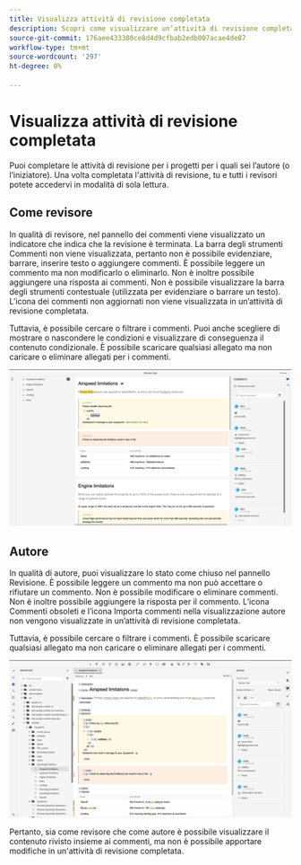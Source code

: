```yaml
---
title: Visualizza attività di revisione completata
description: Scopri come visualizzare un’attività di revisione completata
source-git-commit: 176aee433300ce8d4d9cfbab2edb007acae4de87
workflow-type: tm+mt
source-wordcount: '297'
ht-degree: 0%

---
```



# Visualizza attività di revisione completata

Puoi completare le attività di revisione per i progetti per i quali sei l’autore (o l’iniziatore). Una volta completata l&#39;attività di revisione, tu e tutti i revisori potete accedervi in modalità di sola lettura.

## Come revisore

In qualità di revisore, nel pannello dei commenti viene visualizzato un indicatore che indica che la revisione è terminata. La barra degli strumenti Commenti non viene visualizzata, pertanto non è possibile evidenziare, barrare, inserire testo o aggiungere commenti. È possibile leggere un commento ma non modificarlo o eliminarlo. Non è inoltre possibile aggiungere una risposta ai commenti. Non è possibile visualizzare la barra degli strumenti contestuale (utilizzata per evidenziare o barrare un testo). L’icona dei commenti non aggiornati non viene visualizzata in un’attività di revisione completata.

Tuttavia, è possibile cercare o filtrare i commenti. Puoi anche scegliere di mostrare o nascondere le condizioni e visualizzare di conseguenza il contenuto condizionale. È possibile scaricare qualsiasi allegato ma non caricare o eliminare allegati per i commenti.

<img src="images/complete-task-reviewer.png" alt="revisore attività revisione completata" width="800">



## Autore

In qualità di autore, puoi visualizzare lo stato come chiuso nel pannello Revisione. È possibile leggere un commento ma non può accettare o rifiutare un commento. Non è possibile modificare o eliminare commenti. Non è inoltre possibile aggiungere la risposta per il commento. L’icona Commenti obsoleti e l’icona Importa commenti nella visualizzazione autore non vengono visualizzate in un’attività di revisione completata.

Tuttavia, è possibile cercare o filtrare i commenti. È possibile scaricare qualsiasi allegato ma non caricare o eliminare allegati per i commenti.

<img src="images/completed-task-author.png" alt=" autore attività di revisione completata" width="800">

Pertanto, sia come revisore che come autore è possibile visualizzare il contenuto rivisto insieme ai commenti, ma non è possibile apportare modifiche in un&#39;attività di revisione completata.

